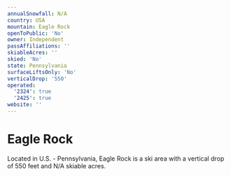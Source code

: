 ```yaml
---
annualSnowfall: N/A
country: USA
mountain: Eagle Rock
openToPublic: 'No'
owner: Independent
passAffiliations: ''
skiableAcres: ''
skied: 'No'
state: Pennsylvania
surfaceLiftsOnly: 'No'
verticalDrop: '550'
operated:
  '2324': true
  '2425': true
website: ''
---
```



# Eagle Rock

Located in U.S. - Pennsylvania, Eagle Rock is a ski area with a vertical drop of 550 feet and N/A skiable acres.

